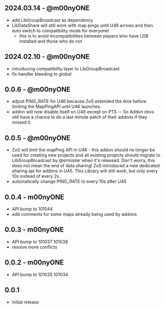 ## 2024.03.14 - @m00nyONE
- add LibGroupBroadcast as dependency
- LibDataShare will still work with map pings until U46 arrives and then auto switch to compatibility mode for everyone!
  - this is to avoid incompatibilities between players who have LGB installed and those who do not

## 2024.02.10 - @m00nyONE
- introducing compatibility layer to LibGroupBroadcast
- fix handler bleeding to global

## 0.0.6 - @m00nyONE
- adjust PING_RATE for U46 because ZoS extended the time before limiting the MapPingAPI until U46 launches.
- addon will now disable itself on U46 except on PTS -- So Addon devs still have a chance to do a last minute patch of their addons if they missed it.

## 0.0.5 - @m00nyONE
- ZoS will limit the mapPing API in U46 - this addon should no longer be used for creating new projects and all existing projects should migrate to LibGroupBroadcast by @sirinister when it's released. Don't worry, this does not mean the end of data sharing! ZoS introduced a new dedicated sharing api for addons in U45. This Library will still work, but only every 10s instead of every 2s.
- automatically change PING_RATE to every 10s after U45

## 0.0.4 - m00nyONE
- API bump to 101044
- add comments for some maps already being used by addons

## 0.0.3 - m00nyONE
- API bump to 101037 101038
- resolve more conflicts

## 0.0.2 - m00nyONE
- API bump to 101035 101034

## 0.0.1
- initial release
